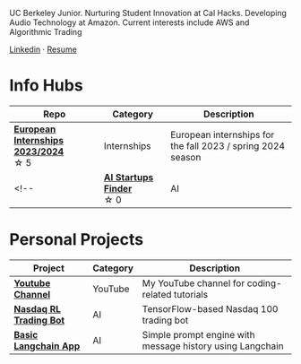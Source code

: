 
UC Berkeley Junior. Nurturing Student Innovation at Cal Hacks. Developing Audio Technology at Amazon. Current interests include AWS and Algorithmic Trading

[Linkedin](https://www.linkedin.com/in/oliver-carmont/)  ·       [Resume](https://drive.google.com/file/d/1CeqC8r2vCyB9xczGwSNDz79BJ2NPgaDu/view?usp=sharing)

# Info Hubs

| Repo                                             | Category   | Description |
| --------------------------------------------------- | ---------- | ----------- |
| [**European Internships 2023/2024**](https://github.com/olivercarmont/european-internships-2023-2024) <br /> ☆⁠ ⁠5 | Internships       | European internships for the fall 2023 / spring 2024 season         |
<!--| [**AI Startups Finder**]() <br /> ☆⁠ ⁠0 | AI       | Every single AI startup I could find         |-->

# Personal Projects

| Project                                             | Category   | Description |
| --------------------------------------------------- | ---------- | ----------- |
| [**Youtube Channel**](https://www.youtube.com/@olivercarmont3792) | YouTube       | My YouTube channel for coding-related tutorials         |
| [**Nasdaq RL Trading Bot**](https://github.com/olivercarmont/RL-Nasdaq-Trading-Alg) | AI       | TensorFlow-based Nasdaq 100 trading bot |
| [**Basic Langchain App**](https://github.com/olivercarmont/RL-Nasdaq-Trading-Alg) | AI       | Simple prompt engine with message history using Langchain |
